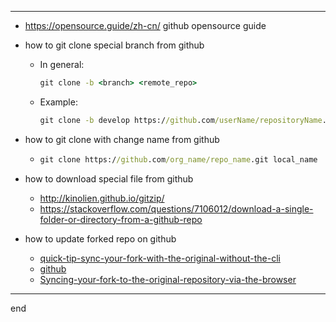 
---

- https://opensource.guide/zh-cn/ github opensource guide

- how to git clone special branch from github
  - In general:
    ```cmd
    git clone -b <branch> <remote_repo>
    ```
  - Example:
    ```cmd
    git clone -b develop https://github.com/userName/repositoryName.git
    ```

- how to git clone with change name from github
  - ```cmd
    git clone https://github.com/org_name/repo_name.git local_name
    ```

- how to download special file from github
  - http://kinolien.github.io/gitzip/
  - https://stackoverflow.com/questions/7106012/download-a-single-folder-or-directory-from-a-github-repo

- how to update forked repo on github
  - [quick-tip-sync-your-fork-with-the-original-without-the-cli](https://www.sitepoint.com/quick-tip-sync-your-fork-with-the-original-without-the-cli/)
  - [github](https://github.com/isaacs/github/issues/1122)
  - [Syncing-your-fork-to-the-original-repository-via-the-browser](https://github.com/KirstieJane/STEMMRoleModels/wiki/Syncing-your-fork-to-the-original-repository-via-the-browser)

---

end

